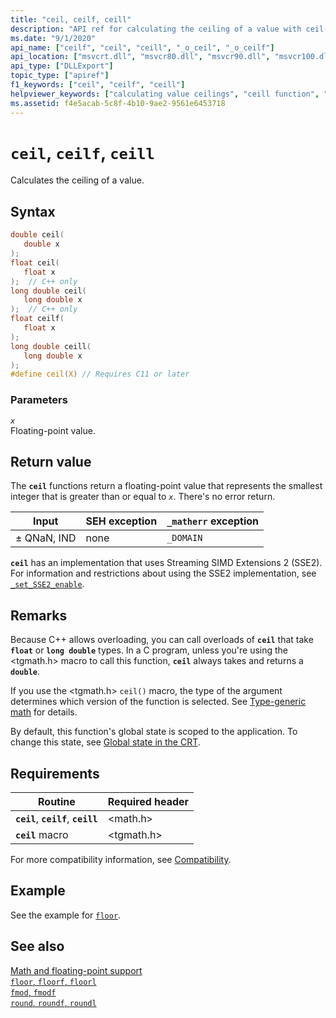 ```yaml
---
title: "ceil, ceilf, ceill"
description: "API ref for calculating the ceiling of a value with ceil()."
ms.date: "9/1/2020"
api_name: ["ceilf", "ceil", "ceill", "_o_ceil", "_o_ceilf"]
api_location: ["msvcrt.dll", "msvcr80.dll", "msvcr90.dll", "msvcr100.dll", "msvcr100_clr0400.dll", "msvcr110.dll", "msvcr110_clr0400.dll", "msvcr120.dll", "msvcr120_clr0400.dll", "ucrtbase.dll", "ntdll.dll", "api-ms-win-crt-math-l1-1-0.dll"]
api_type: ["DLLExport"]
topic_type: ["apiref"]
f1_keywords: ["ceil", "ceilf", "ceill"]
helpviewer_keywords: ["calculating value ceilings", "ceill function", "ceil function", "ceilf function"]
ms.assetid: f4e5acab-5c8f-4b10-9ae2-9561e6453718
---
```

# `ceil`, `ceilf`, `ceill`

Calculates the ceiling of a value.

## Syntax

```C
double ceil(
   double x
);
float ceil(
   float x
);  // C++ only
long double ceil(
   long double x
);  // C++ only
float ceilf(
   float x
);
long double ceill(
   long double x
);
#define ceil(X) // Requires C11 or later
```

### Parameters

*`x`*\
Floating-point value.

## Return value

The **`ceil`** functions return a floating-point value that represents the smallest integer that is greater than or equal to *`x`*. There's no error return.

| Input | SEH exception | `_matherr` exception |
|---|---|---|
| ± QNaN, IND | none | `_DOMAIN` |

**`ceil`** has an implementation that uses Streaming SIMD Extensions 2 (SSE2). For information and restrictions about using the SSE2 implementation, see [`_set_SSE2_enable`](set-sse2-enable.md).

## Remarks

Because C++ allows overloading, you can call overloads of **`ceil`** that take **`float`** or **`long double`** types. In a C program, unless you're using the \<tgmath.h> macro to call this function, **`ceil`** always takes and returns a **`double`**.

If you use the \<tgmath.h> `ceil()` macro, the type of the argument determines which version of the function is selected. See [Type-generic math](../tgmath.md) for details.

By default, this function's global state is scoped to the application. To change this state, see [Global state in the CRT](../global-state.md).

## Requirements

| Routine | Required header |
|---|---|
| **`ceil`**, **`ceilf`**, **`ceill`** | \<math.h> |
| **`ceil`** macro | \<tgmath.h> |

For more compatibility information, see [Compatibility](../compatibility.md).

## Example

See the example for [`floor`](floor-floorf-floorl.md).

## See also

[Math and floating-point support](../floating-point-support.md)\
[`floor`, `floorf`, `floorl`](floor-floorf-floorl.md)\
[`fmod`, `fmodf`](fmod-fmodf.md)\
[`round`, `roundf`, `roundl`](round-roundf-roundl.md)
